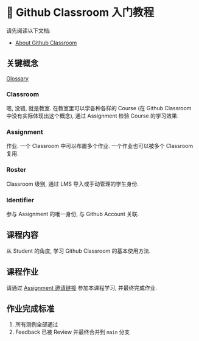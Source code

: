 # 👋 Github Classroom 入门教程

请先阅读以下文档:

- [About Github Classroom](https://docs.github.com/en/education/manage-coursework-with-github-classroom/get-started-with-github-classroom/about-github-classroom)

## 关键概念

[Glossary](https://docs.github.com/en/education/manage-coursework-with-github-classroom/get-started-with-github-classroom/glossary)

### Classroom

嗯, 没错, 就是教室. 在教室里可以学各种各样的 Course (在 Github Classroom 中没有实际体现出这个概念), 通过 Assignment 检验 Course 的学习效果.

### Assignment

作业. 一个 Classroom 中可以布置多个作业. 一个作业也可以被多个 Classroom 复用.

### Roster

Classroom 级别, 通过 LMS 导入或手动管理的学生身份.

### Identifier

参与 Assignment 的唯一身份, 与 Github Account 关联.

## 课程内容

从 Student 的角度, 学习 Github Classroom 的基本使用方法.

## 课程作业

请通过 [Assignment 邀请链接](https://classroom.github.com/a/khy39RNF) 参加本课程学习, 并最终完成作业.

## 作业完成标准

1. 所有测例全部通过
2. Feedback 已被 Review 并最终合并到 `main` 分支
